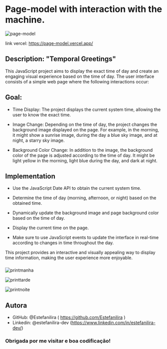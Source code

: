 # Page-model with interaction with the machine.

![page-model](https://github.com/Estefanilira/page-model/assets/126111557/a8302c71-24e1-4854-8656-14039dee084a)

link vercel: https://page-model.vercel.app/

## Description: "Temporal Greetings"

This JavaScript project aims to display the exact time of day and create an engaging visual experience based on the time of day. The user interface consists of a simple web page where the following interactions occur:

## Goal:

* Time Display: The project displays the current system time, allowing the user to know the exact time.

* Image Change: Depending on the time of day, the project changes the background image displayed on the page. For example, in the morning, it might show a sunrise image, during the day a blue sky image, and at night, a starry sky image.

* Background Color Change: In addition to the image, the background color of the page is adjusted according to the time of day. It might be light yellow in the morning, light blue during the day, and dark at night.


## Implementation

* Use the JavaScript Date API to obtain the current system time.

* Determine the time of day (morning, afternoon, or night) based on the obtained time.

* Dynamically update the background image and page background color based on the time of day.

* Display the current time on the page.

* Make sure to use JavaScript events to update the interface in real-time according to changes in time throughout the day.

This project provides an interactive and visually appealing way to display time information, making the user experience more enjoyable.


###

![printmanha](https://github.com/Estefanilira/page-model/assets/126111557/e5b8c71c-9a46-499a-a307-cf42b0ad7124)

![printtarde](https://github.com/Estefanilira/page-model/assets/126111557/1508b0bb-09e2-4257-b7fe-2627e000737b)

![printnoite](https://github.com/Estefanilira/page-model/assets/126111557/ff72f7c8-5b49-46b8-b538-a1a79cf2d8f3)


 ## Autora

* GitHub: @Estefanilira ( https://github.com/Estefanilira )
* Linkedin: @estefanilira-dev (https://www.linkedin.com/in/estefanilira-dev/)
 
### Obrigada por me visitar e boa codificação!

